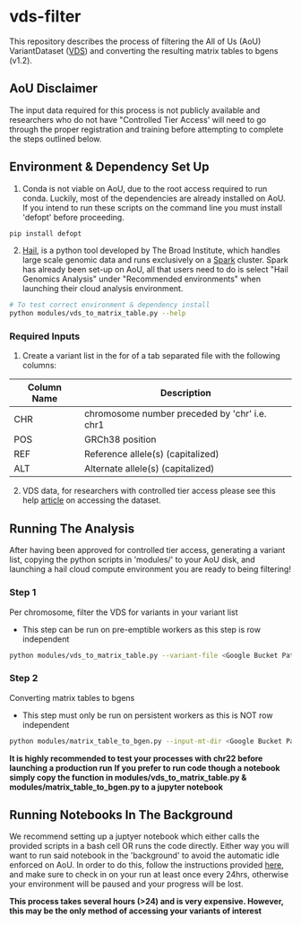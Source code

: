 # vds-filter
This repository describes the process of filtering the All of Us (AoU) VariantDataset ([VDS](https://hail.is/docs/0.2/vds/index.html)) and converting the resulting matrix tables to bgens (v1.2).

## AoU Disclaimer
The input data required for this process is not publicly available and researchers who do not have "Controlled Tier Access' will need to go through the proper registration and training before attempting to complete the steps outlined below. 

## Environment & Dependency Set Up
1) Conda is not viable on AoU, due to the root access required to run conda. Luckily, most of the dependencies are already installed on AoU. If you intend to run these scripts on the command line you must install 'defopt' before proceeding. 

```bash
pip install defopt
```

2) [Hail](https://hail.is/docs/0.2/index.html), is a python tool developed by The Broad Institute, which handles large scale genomic data and runs exclusively on a [Spark](https://spark.apache.org/docs/latest/api/python/index.html) cluster. Spark has already been set-up on AoU, all that users need to do is select "Hail Genomics Analysis" under "Recommended environments" when launching their cloud analysis environment.

```bash
# To test correct environment & dependency install
python modules/vds_to_matrix_table.py --help
```
### Required Inputs
1) Create a variant list in the for of a tab separated file with the following columns:
   
|Column Name    |Description     |
|---------------|----------------|
|CHR|chromosome number preceded by 'chr' i.e. chr1|
|POS|GRCh38 position|
|REF|Reference allele(s) (capitalized)|
|ALT|Alternate allele(s) (capitalized)|

2) VDS data, for researchers with controlled tier access please see this help [article](https://support.researchallofus.org/hc/en-us/articles/5439665241876-How-do-I-select-specific-variants-from-the-Hail-MatrixTables-or-Hail-VDS) on accessing the dataset.

## Running The Analysis
After having been approved for controlled tier access, generating a variant list, copying the python scripts in 'modules/' to your AoU disk, and launching a hail cloud compute environment you are ready to being filtering!

### Step 1
Per chromosome, filter the VDS for variants in your variant list
* This step can be run on pre-emptible workers as this step is row independent
```bash
python modules/vds_to_matrix_table.py --variant-file <Google Bucket Path to variant tsv>   --vds-storage-location <Google Bucket Path to VDS> --output-dir <Google Bucket Path to output directory *must be AoU associated Google Bucket*>
```

### Step 2
Converting matrix tables to bgens
* This step must only be run on persistent workers as this is NOT row independent
```bash
python modules/matrix_table_to_bgen.py --input-mt-dir <Google Bucket Path to directory with matrix tables produced in step 1> --output-dir <Google Bucket Path to output directory *must be AoU associated Google Bucket*>
```

**It is highly recommended to test your processes with chr22 before launching a production run**
**If you prefer to run code though a notebook simply copy the function in modules/vds_to_matrix_table.py & modules/matrix_table_to_bgen.py to a jupyter notebook**


## Running Notebooks In The Background
We recommend setting up a juptyer notebook which either calls the provided scripts in a bash cell OR runs the code directly. Either way you will want to run said notebook in the 'background' to avoid the automatic idle enforced on AoU. In order to do this, follow the instructions provided [here](https://workbench.researchallofus.org/workspaces/aou-rw-7172272a/howtorunnotebooksinthebackground/analysis), and make sure to check in on your run at least once every 24hrs, otherwise your environment will be paused and your progress will be lost. 

**This process takes several hours (>24) and is very expensive. However, this may be the only method of accessing your variants of interest**
